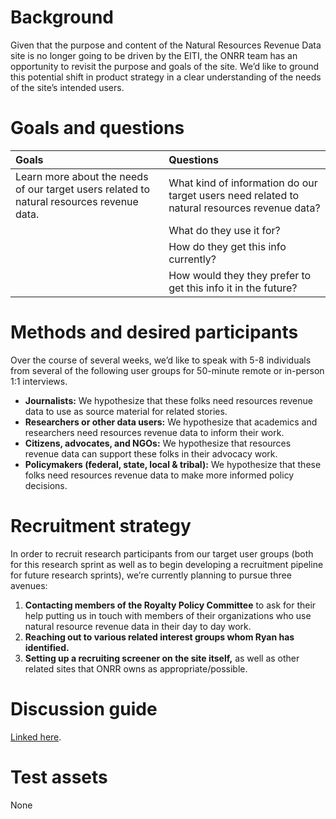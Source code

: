 # Background

Given that the purpose and content of the Natural Resources Revenue Data site is no longer going to be driven by the EITI, the ONRR team has an opportunity to revisit the purpose and goals of the site. We’d like to ground this potential shift in product strategy in a clear understanding of the needs of the site’s intended users.

# Goals and questions
| Goals | Questions |
| :----- | :--------- |
| Learn more about the needs of our target users related to natural resources revenue data. | What kind of information do our target users need related to natural resources revenue data? |
| | What do they use it for? |
| | How do they get this info currently? |
| | How would they they prefer to get this info it in the future? |


# Methods and desired participants

Over the course of several weeks, we’d like to speak with 5-8 individuals from several of the following user groups for 50-minute remote or in-person 1:1 interviews.

- **Journalists:** We hypothesize that these folks need resources revenue data to use as source material for related stories.
- **Researchers or other data users:** We hypothesize that academics and researchers need resources revenue data to inform their work.
- **Citizens, advocates, and NGOs:** We hypothesize that resources revenue data can support these folks in their advocacy work.
- **Policymakers (federal, state, local & tribal):** We hypothesize that these folks need resources revenue data to make more informed policy decisions.

# Recruitment strategy

In order to recruit research participants from our target user groups (both for this research sprint as well as to begin developing a recruitment pipeline for future research sprints), we’re currently planning to pursue three avenues:

1. **Contacting members of the Royalty Policy Committee** to ask for their help putting us in touch with members of their organizations who use natural resource revenue data in their day to day work.
2. **Reaching out to various related interest groups whom Ryan has identified.**
3. **Setting up a recruiting screener on the site itself,** as well as other related sites that ONRR owns as appropriate/possible.

# Discussion guide
[Linked here](https://github.com/18F/doi-extractives-data/blob/research/research/14_sprint-inquisitive-impala/discussion_guide.md).

# Test assets
None
